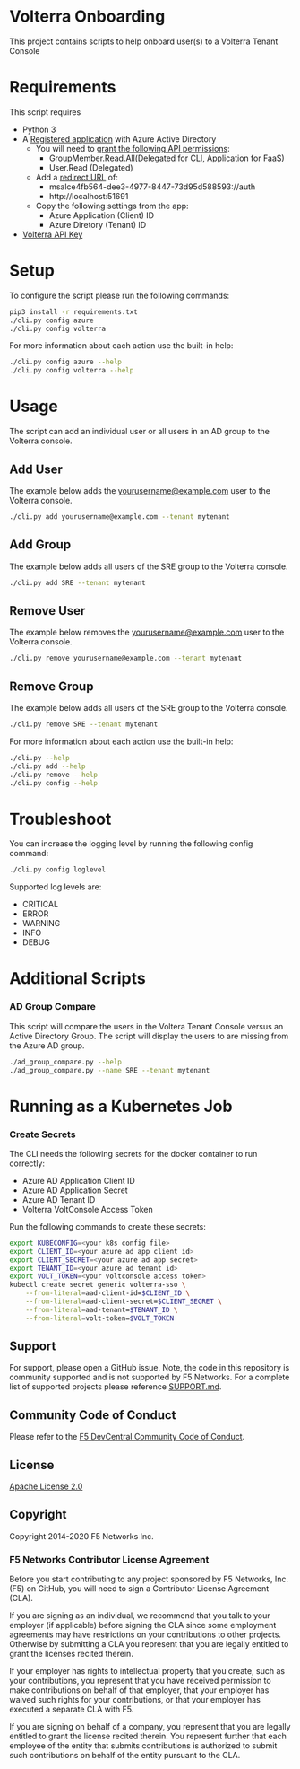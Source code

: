# Volterra Onboarding

This project contains scripts to help onboard user(s) to a Volterra Tenant Console

# Requirements

This script requires

- Python 3
- A [Registered application](https://docs.microsoft.com/en-us/azure/active-directory/develop/quickstart-register-app) with Azure Active Directory
  - You will need to [grant the following API permissions](https://docs.microsoft.com/en-us/azure/active-directory/develop/quickstart-configure-app-access-web-apis):
    - GroupMember.Read.All(Delegated for CLI, Application for FaaS)
    - User.Read (Delegated)
  - Add a [redirect URL](https://docs.microsoft.com/en-us/azure/active-directory/develop/quickstart-register-app#configure-platform-settings) of:
    - msalce4fb564-dee3-4977-8447-73d95d588593://auth
    - http://localhost:51691
  - Copy the following settings from the app:
    - Azure Application (Client) ID
    - Azure Diretory (Tenant) ID
- [Volterra API Key](https://www.volterra.io/docs/how-to/user-mgmt/credentials?query=Generate%20API%20Tokens)

# Setup

To configure the script please run the following commands:

```bash
pip3 install -r requirements.txt
./cli.py config azure
./cli.py config volterra
```

For more information about each action use the built-in help:

```bash
./cli.py config azure --help
./cli.py config volterra --help
```

# Usage

The script can add an individual user or all users in an AD group to the Volterra console.

## Add User

The example below adds the yourusername@example.com user to the Volterra console.

```bash
./cli.py add yourusername@example.com --tenant mytenant
```

## Add Group

The example below adds all users of the SRE group to the Volterra console.

```bash
./cli.py add SRE --tenant mytenant
```

## Remove User

The example below removes the yourusername@example.com user to the Volterra console.

```bash
./cli.py remove yourusername@example.com --tenant mytenant
```

## Remove Group

The example below adds all users of the SRE group to the Volterra console.

```bash
./cli.py remove SRE --tenant mytenant
```

For more information about each action use the built-in help:

```bash
./cli.py --help
./cli.py add --help
./cli.py remove --help
./cli.py config --help
```

# Troubleshoot

You can increase the logging level by running the following config command:

```bash
./cli.py config loglevel
```

Supported log levels are:

- CRITICAL
- ERROR
- WARNING
- INFO
- DEBUG

# Additional Scripts

### AD Group Compare

This script will compare the users in the Voltera Tenant Console versus an Active Directory Group. The script will display the users to are missing from the Azure AD group.

```bash
./ad_group_compare.py --help
./ad_group_compare.py --name SRE --tenant mytenant
```

# Running as a Kubernetes Job

### Create Secrets

The CLI needs the following secrets for the docker container to run correctly:

- Azure AD Application Client ID
- Azure AD Application Secret
- Azure AD Tenant ID
- Volterra VoltConsole Access Token

Run the following commands to create these secrets:

```bash
export KUBECONFIG=<your k8s config file>
export CLIENT_ID=<your azure ad app client id>
export CLIENT_SECRET=<your azure ad app secret>
export TENANT_ID=<your azure ad tenant id>
export VOLT_TOKEN=<your voltconsole access token>
kubectl create secret generic volterra-sso \
    --from-literal=aad-client-id=$CLIENT_ID \
    --from-literal=aad-client-secret=$CLIENT_SECRET \
    --from-literal=aad-tenant=$TENANT_ID \
    --from-literal=volt-token=$VOLT_TOKEN
```

## Support

For support, please open a GitHub issue. Note, the code in this repository is community supported and is not supported by F5 Networks. For a complete list of supported projects please reference [SUPPORT.md](SUPPORT.md).

## Community Code of Conduct

Please refer to the [F5 DevCentral Community Code of Conduct](code_of_conduct.md).

## License

[Apache License 2.0](LICENSE)

## Copyright

Copyright 2014-2020 F5 Networks Inc.

### F5 Networks Contributor License Agreement

Before you start contributing to any project sponsored by F5 Networks, Inc. (F5) on GitHub, you will need to sign a Contributor License Agreement (CLA).

If you are signing as an individual, we recommend that you talk to your employer (if applicable) before signing the CLA since some employment agreements may have restrictions on your contributions to other projects.
Otherwise by submitting a CLA you represent that you are legally entitled to grant the licenses recited therein.

If your employer has rights to intellectual property that you create, such as your contributions, you represent that you have received permission to make contributions on behalf of that employer, that your employer has waived such rights for your contributions, or that your employer has executed a separate CLA with F5.

If you are signing on behalf of a company, you represent that you are legally entitled to grant the license recited therein.
You represent further that each employee of the entity that submits contributions is authorized to submit such contributions on behalf of the entity pursuant to the CLA.
